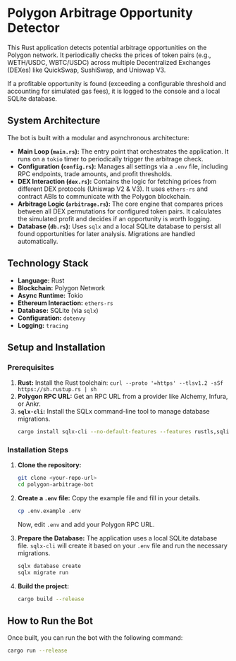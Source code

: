 # Polygon Arbitrage Opportunity Detector

This Rust application detects potential arbitrage opportunities on the Polygon network. It periodically checks the prices of token pairs (e.g., WETH/USDC, WBTC/USDC) across multiple Decentralized Exchanges (DEXes) like QuickSwap, SushiSwap, and Uniswap V3.

If a profitable opportunity is found (exceeding a configurable threshold and accounting for simulated gas fees), it is logged to the console and a local SQLite database.

## System Architecture

The bot is built with a modular and asynchronous architecture:

-   **Main Loop (`main.rs`):** The entry point that orchestrates the application. It runs on a `tokio` timer to periodically trigger the arbitrage check.
-   **Configuration (`config.rs`):** Manages all settings via a `.env` file, including RPC endpoints, trade amounts, and profit thresholds.
-   **DEX Interaction (`dex.rs`):** Contains the logic for fetching prices from different DEX protocols (Uniswap V2 & V3). It uses `ethers-rs` and contract ABIs to communicate with the Polygon blockchain.
-   **Arbitrage Logic (`arbitrage.rs`):** The core engine that compares prices between all DEX permutations for configured token pairs. It calculates the simulated profit and decides if an opportunity is worth logging.
-   **Database (`db.rs`):** Uses `sqlx` and a local SQLite database to persist all found opportunities for later analysis. Migrations are handled automatically.

## Technology Stack

-   **Language:** Rust
-   **Blockchain:** Polygon Network
-   **Async Runtime:** Tokio
-   **Ethereum Interaction:** `ethers-rs`
-   **Database:** SQLite (via `sqlx`)
-   **Configuration:** `dotenvy`
-   **Logging:** `tracing`

## Setup and Installation

### Prerequisites

1.  **Rust:** Install the Rust toolchain: `curl --proto '=https' --tlsv1.2 -sSf https://sh.rustup.rs | sh`
2.  **Polygon RPC URL:** Get an RPC URL from a provider like Alchemy, Infura, or Ankr.
3.  **`sqlx-cli`:** Install the SQLx command-line tool to manage database migrations.
    ```sh
    cargo install sqlx-cli --no-default-features --features rustls,sqlite
    ```

### Installation Steps

1.  **Clone the repository:**
    ```sh
    git clone <your-repo-url>
    cd polygon-arbitrage-bot
    ```

2.  **Create a `.env` file:**
    Copy the example file and fill in your details.
    ```sh
    cp .env.example .env
    ```
    Now, edit `.env` and add your Polygon RPC URL.

3.  **Prepare the Database:**
    The application uses a local SQLite database file. `sqlx-cli` will create it based on your `.env` file and run the necessary migrations.
    ```sh
    sqlx database create
    sqlx migrate run
    ```

4.  **Build the project:**
    ```sh
    cargo build --release
    ```

## How to Run the Bot

Once built, you can run the bot with the following command:

```sh
cargo run --release
